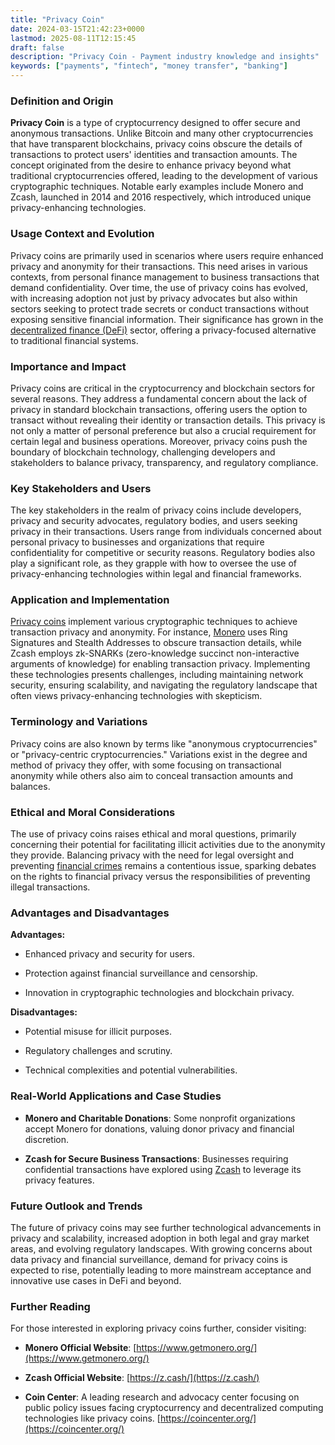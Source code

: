 ```yaml
---
title: "Privacy Coin"
date: 2024-03-15T21:42:23+0000
lastmod: 2025-08-11T12:15:45
draft: false
description: "Privacy Coin - Payment industry knowledge and insights"
keywords: ["payments", "fintech", "money transfer", "banking"]
---
```


### Definition and Origin

**Privacy Coin** is a type of cryptocurrency designed to offer secure and anonymous transactions. Unlike Bitcoin and many other cryptocurrencies that have transparent blockchains, privacy coins obscure the details of transactions to protect users' identities and transaction amounts. The concept originated from the desire to enhance privacy beyond what traditional cryptocurrencies offered, leading to the development of various cryptographic techniques. Notable early examples include Monero and Zcash, launched in 2014 and 2016 respectively, which introduced unique privacy-enhancing technologies.

### Usage Context and Evolution

Privacy coins are primarily used in scenarios where users require enhanced privacy and anonymity for their transactions. This need arises in various contexts, from personal finance management to business transactions that demand confidentiality. Over time, the use of privacy coins has evolved, with increasing adoption not just by privacy advocates but also within sectors seeking to protect trade secrets or conduct transactions without exposing sensitive financial information. Their significance has grown in the [decentralized finance (DeFi)](https://faisalkhan.com/learn/explainers/decentralized-finance-defi/) sector, offering a privacy-focused alternative to traditional financial systems.

### Importance and Impact

Privacy coins are critical in the cryptocurrency and blockchain sectors for several reasons. They address a fundamental concern about the lack of privacy in standard blockchain transactions, offering users the option to transact without revealing their identity or transaction details. This privacy is not only a matter of personal preference but also a crucial requirement for certain legal and business operations. Moreover, privacy coins push the boundary of blockchain technology, challenging developers and stakeholders to balance privacy, transparency, and regulatory compliance.

### Key Stakeholders and Users

The key stakeholders in the realm of privacy coins include developers, privacy and security advocates, regulatory bodies, and users seeking privacy in their transactions. Users range from individuals concerned about personal privacy to businesses and organizations that require confidentiality for competitive or security reasons. Regulatory bodies also play a significant role, as they grapple with how to oversee the use of privacy-enhancing technologies within legal and financial frameworks.

### Application and Implementation

[Privacy coins](https://faisalkhanllc.xyz/resources/payments-wiki/p/privacy-coin/) implement various cryptographic techniques to achieve transaction privacy and anonymity. For instance, [Monero](https://faisalkhanllc.xyz/resources/payments-wiki/m/monero/) uses Ring Signatures and Stealth Addresses to obscure transaction details, while Zcash employs zk-SNARKs (zero-knowledge succinct non-interactive arguments of knowledge) for enabling transaction privacy. Implementing these technologies presents challenges, including maintaining network security, ensuring scalability, and navigating the regulatory landscape that often views privacy-enhancing technologies with skepticism.

### Terminology and Variations

Privacy coins are also known by terms like "anonymous cryptocurrencies" or "privacy-centric cryptocurrencies." Variations exist in the degree and method of privacy they offer, with some focusing on transactional anonymity while others also aim to conceal transaction amounts and balances.

### Ethical and Moral Considerations

The use of privacy coins raises ethical and moral questions, primarily concerning their potential for facilitating illicit activities due to the anonymity they provide. Balancing privacy with the need for legal oversight and preventing [financial crimes](https://faisalkhanllc.xyz/resources/payments-wiki/f/financial-crimes/) remains a contentious issue, sparking debates on the rights to financial privacy versus the responsibilities of preventing illegal transactions.

### Advantages and Disadvantages

**Advantages:**

- Enhanced privacy and security for users.

- Protection against financial surveillance and censorship.

- Innovation in cryptographic technologies and blockchain privacy.

**Disadvantages:**

- Potential misuse for illicit purposes.

- Regulatory challenges and scrutiny.

- Technical complexities and potential vulnerabilities.

### Real-World Applications and Case Studies

- **Monero and Charitable Donations**: Some nonprofit organizations accept Monero for donations, valuing donor privacy and financial discretion.

- **Zcash for Secure Business Transactions**: Businesses requiring confidential transactions have explored using [Zcash](https://faisalkhanllc.xyz/resources/payments-wiki/z/zcash/) to leverage its privacy features.

### Future Outlook and Trends

The future of privacy coins may see further technological advancements in privacy and scalability, increased adoption in both legal and gray market areas, and evolving regulatory landscapes. With growing concerns about data privacy and financial surveillance, demand for privacy coins is expected to rise, potentially leading to more mainstream acceptance and innovative use cases in DeFi and beyond.

### Further Reading

For those interested in exploring privacy coins further, consider visiting:

- **Monero Official Website**: [https://www.getmonero.org/](https://www.getmonero.org/)

- **Zcash Official Website**: [https://z.cash/](https://z.cash/)

- **Coin Center**: A leading research and advocacy center focusing on public policy issues facing cryptocurrency and decentralized computing technologies like privacy coins. [https://coincenter.org/](https://coincenter.org/)